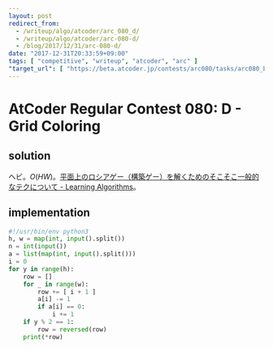 ```yaml
---
layout: post
redirect_from:
  - /writeup/algo/atcoder/arc_080_d/
  - /writeup/algo/atcoder/arc-080-d/
  - /blog/2017/12/31/arc-080-d/
date: "2017-12-31T20:33:59+09:00"
tags: [ "competitive", "writeup", "atcoder", "arc" ]
"target_url": [ "https://beta.atcoder.jp/contests/arc080/tasks/arc080_b" ]
---
```


# AtCoder Regular Contest 080: D - Grid Coloring

## solution

ヘビ。$O(HW)$。[平面上のロシアゲー（構築ゲー）を解くためのそこそこ一般的なテクについて - Learning Algorithms](http://kokiymgch.hatenablog.com/entry/2017/12/12/153419)。

## implementation

``` python
#!/usr/bin/env python3
h, w = map(int, input().split())
n = int(input())
a = list(map(int, input().split()))
i = 0
for y in range(h):
    row = []
    for _ in range(w):
        row += [ i + 1 ]
        a[i] -= 1
        if a[i] == 0:
            i += 1
    if y % 2 == 1:
        row = reversed(row)
    print(*row)
```
